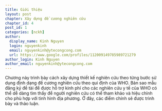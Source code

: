 ```yaml
---
title: Giới thiệu
layout: post
chapter: Xây dựng đề cương nghiên cứu
chapter_id: 4
post_id: 1
categories: [nckh]
author:
  display_name: Kinh Nguyen
  login: nguyenkinh
  email: nguyenkinh@ytecongcong.com
  url: https://www.google.com/profiles/112009149785989721279
author_login: Kinh Nguyen
author_email: nguyenkinh@ytecongcong.com
---
```


Chương này trình bày cách xây dựng thiết kế nghiên cứu theo từng bước sử dụng định dạng đề cương nghiên cứu theo qui định của WHO. Bản sao mẫu đăng ký đề tài để được hỗ trợ kinh phí cho các nghiên cứu y tế của WHO có thể dễ dàng tìm thấy để người nghiên cứu có thể tham khảo và hiệu chỉnh cho phù hợp với tình hình địa phương. Ở đây, các điểm chính sẽ được trình bày và thảo luận.